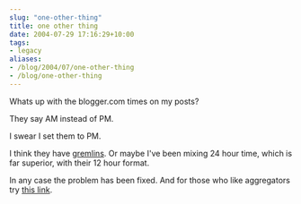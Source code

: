 ```yaml
---
slug: "one-other-thing"
title: one other thing
date: 2004-07-29 17:16:29+10:00
tags:
- legacy
aliases:
- /blog/2004/07/one-other-thing
- /blog/one-other-thing
---
```


Whats up with the blogger.com times on my posts?

They say AM instead of PM.

I swear I set them to PM.

I think they have [gremlins](http://www.imdb.com/title/tt0087363/).
Or maybe I've been mixing 24 hour time, which is far superior, with their 12 hour format.

In any case the problem has been fixed. And for those who like aggregators try [this link](/feed.xml).
